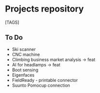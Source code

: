 # Projects repository
[TAGS]

## To Do
- Ski scanner
- CNC machine
- Climbing business market analysis -> feat
- AI for headlamps -> feat
- Boot sensing
- Eigenfaces
- FieldReady - printable connector
- Suunto Pomocup connection